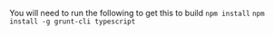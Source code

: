 You will need to run the following to get this to build
`npm install`
`npm install -g grunt-cli typescript`